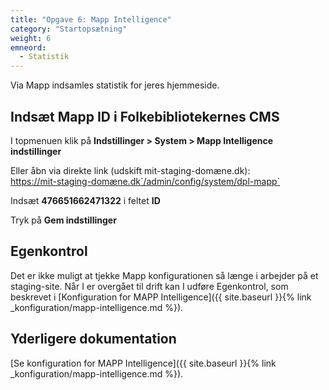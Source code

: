 ```yaml
---
title: "Opgave 6: Mapp Intelligence"
category: "Startopsætning"
weight: 6
emneord:
  - Statistik
---
```


Via Mapp indsamles statistik for jeres hjemmeside. 

## Indsæt Mapp ID i Folkebibliotekernes CMS
I topmenuen klik på **Indstillinger > System > Mapp Intelligence indstillinger**

Eller åbn via direkte link (udskift mit-staging-domæne.dk):\
https://mit-staging-domæne.dk`/admin/config/system/dpl-mapp`

Indsæt **476651662471322** i feltet **ID**

Tryk på **Gem indstillinger**

## Egenkontrol
Det er ikke muligt at tjekke Mapp konfigurationen så længe i arbejder på et staging-site. Når I er overgået til drift kan I udføre Egenkontrol, som beskrevet i [Konfiguration for MAPP Intelligence]({{ site.baseurl }}{% link _konfiguration/mapp-intelligence.md %}).

## Yderligere dokumentation 
[Se konfiguration for MAPP Intelligence]({{ site.baseurl }}{% link _konfiguration/mapp-intelligence.md %}).
